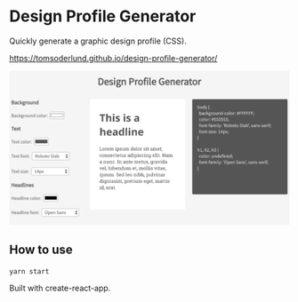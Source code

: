 # Design Profile Generator

Quickly generate a graphic design profile (CSS).

https://tomsoderlund.github.io/design-profile-generator/

![Design Profile Generator](docs/demo.jpg)


## How to use

    yarn start


Built with create-react-app.
